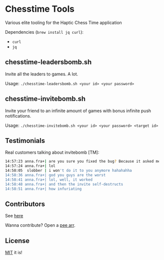 # Chesstime Tools
Various elite tooling for the Haptic Chess Time application

Dependencies (`brew install jq curl`):
- `curl`
- `jq`

## chesstime-leadersbomb.sh
Invite all the leaders to games. A lot.

Usage: `./chesstime-leadersbomb.sh <your id> <your password>`

## chesstime-invitebomb.sh
Invite your friend to an infinite amount of games with bonus infinite push notifications.

Usage: `./chesstime-invitebomb.sh <your id> <your password> <target id>`

## Testimonials
Real customers talking about invitebomb [TM]:

```bash
14:57:23 anna.fra+| are you sure you fixed the bug? Because it asked me to a game ten times rapid fire and then the invite disappeared
14:57:24 anna.fra+| lol
14:58:05  slobber | i won't do it to you anymore hahahahha
14:58:36 anna.fra+| god you guys are the worst
14:58:41 anna.fra+| lol, well, it worked
14:58:48 anna.fra+| and then the invite self-destructs
14:58:51 anna.fra+| how infuriating
```

## Contributors
See [here](https://github.com/JaveLLC/chesstime-tools/graphs/contributors)

Wanna contribute? Open a [pee arr](https://github.com/JaveLLC/chesstime-tools/pulls).

## License
[MIT](LICENSE) it is!
